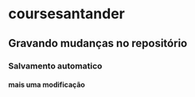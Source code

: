 # coursesantander
## Gravando mudanças no repositório 
### Salvamento automatico
#### mais uma modificação